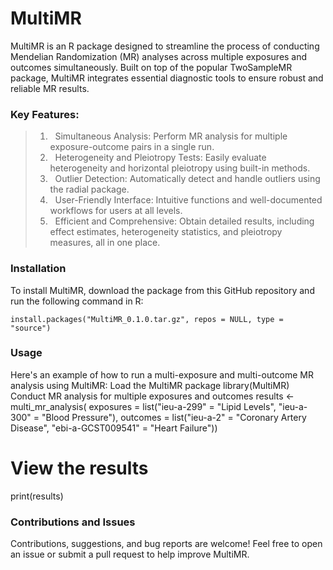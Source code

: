 # MultiMR
MultiMR is an R package designed to streamline the process of conducting Mendelian Randomization (MR) analyses across multiple exposures and outcomes simultaneously. Built on top of the popular TwoSampleMR package, MultiMR integrates essential diagnostic tools to ensure robust and reliable MR results.

### Key Features:
> 1) &nbsp; Simultaneous Analysis: Perform MR analysis for multiple exposure-outcome pairs in a single run.
> 2) &nbsp; Heterogeneity and Pleiotropy Tests: Easily evaluate heterogeneity and horizontal pleiotropy using built-in methods.
> 3) &nbsp; Outlier Detection: Automatically detect and handle outliers using the radial package.
> 4) &nbsp; User-Friendly Interface: Intuitive functions and well-documented workflows for users at all levels.
> 5) &nbsp; Efficient and Comprehensive: Obtain detailed results, including effect estimates, heterogeneity statistics, and pleiotropy measures, all in one place.

### Installation
To install MultiMR, download the package from this GitHub repository and run the following command in R:
    
    install.packages("MultiMR_0.1.0.tar.gz", repos = NULL, type = "source")

### Usage
Here's an example of how to run a multi-exposure and multi-outcome MR analysis using MultiMR:
  Load the MultiMR package
    library(MultiMR)
  Conduct MR analysis for multiple exposures and outcomes
    results <- multi_mr_analysis(
                  exposures = list("ieu-a-299" = "Lipid Levels", 
                                   "ieu-a-300" = "Blood Pressure"),
                  outcomes = list("ieu-a-2" = "Coronary Artery Disease", 
                                   "ebi-a-GCST009541" = "Heart Failure"))

# View the results
print(results)

### Contributions and Issues
Contributions, suggestions, and bug reports are welcome! Feel free to open an issue or submit a pull request to help improve MultiMR.
